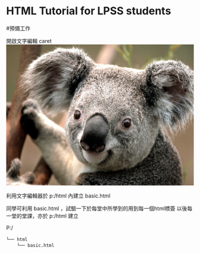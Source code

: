# HTML Tutorial for LPSS students

#預備工作

開啟文字編輯 caret ![](Koala.jpg)

利用文字編輯器於 p:/html 內建立 basic.html

同學可利用 basic.html ，試驗一下於每堂中所學到的用到每一個html標簽 以後每一堂的堂課，亦於 p:/html 建立

P:/

    └── html
        └── basic.html
 

